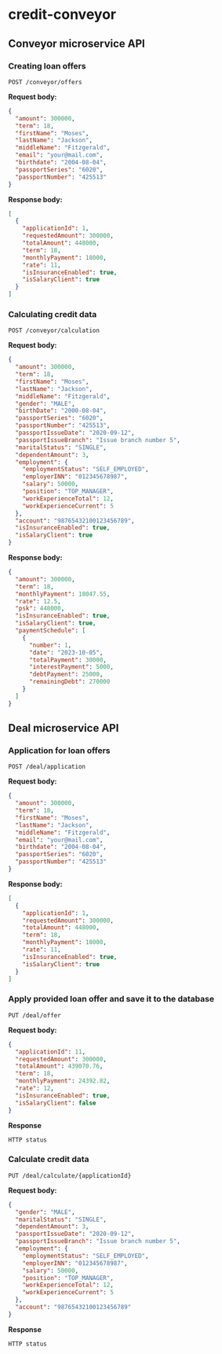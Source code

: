 # credit-conveyor

## Conveyor microservice API

### Creating loan offers

```http
POST /conveyor/offers
```

**Request body:**

```json
{
  "amount": 300000,
  "term": 18,
  "firstName": "Moses",
  "lastName": "Jackson",
  "middleName": "Fitzgerald",
  "email": "your@mail.com",
  "birthdate": "2004-08-04",
  "passportSeries": "6020",
  "passportNumber": "425513"
}
```

**Response body:**

```json
[
  {
    "applicationId": 1,
    "requestedAmount": 300000,
    "totalAmount": 448000,
    "term": 18,
    "monthlyPayment": 18000,
    "rate": 11,
    "isInsuranceEnabled": true,
    "isSalaryClient": true
  }
]
```

### Calculating credit data

```http
POST /conveyor/calculation
```

**Request body:**

```json
{
  "amount": 300000,
  "term": 18,
  "firstName": "Moses",
  "lastName": "Jackson",
  "middleName": "Fitzgerald",
  "gender": "MALE",
  "birthDate": "2000-08-04",
  "passportSeries": "6020",
  "passportNumber": "425513",
  "passportIssueDate": "2020-09-12",
  "passportIssueBranch": "Issue branch number 5",
  "maritalStatus": "SINGLE",
  "dependentAmount": 3,
  "employment": {
    "employmentStatus": "SELF_EMPLOYED",
    "employerINN": "012345678987",
    "salary": 50000,
    "position": "TOP_MANAGER",
    "workExperienceTotal": 12,
    "workExperienceCurrent": 5
  },
  "account": "98765432100123456789",
  "isInsuranceEnabled": true,
  "isSalaryClient": true
}
```

**Response body:**

```json
{
  "amount": 300000,
  "term": 18,
  "monthlyPayment": 18047.55,
  "rate": 12.5,
  "psk": 448000,
  "isInsuranceEnabled": true,
  "isSalaryClient": true,
  "paymentSchedule": [
    {
      "number": 1,
      "date": "2023-10-05",
      "totalPayment": 30000,
      "interestPayment": 5000,
      "debtPayment": 25000,
      "remainingDebt": 270000
    }
  ]
}
```

## Deal microservice API

### Application for loan offers

```http
POST /deal/application
```

**Request body:**

```json
{
  "amount": 300000,
  "term": 18,
  "firstName": "Moses",
  "lastName": "Jackson",
  "middleName": "Fitzgerald",
  "email": "your@mail.com",
  "birthdate": "2004-08-04",
  "passportSeries": "6020",
  "passportNumber": "425513"
}
```

**Response body:**

```json
[
  {
    "applicationId": 1,
    "requestedAmount": 300000,
    "totalAmount": 448000,
    "term": 18,
    "monthlyPayment": 18000,
    "rate": 11,
    "isInsuranceEnabled": true,
    "isSalaryClient": true
  }
]
```

### Apply provided loan offer and save it to the database

```http
PUT /deal/offer
```

**Request body:**

```json
{
  "applicationId": 11,
  "requestedAmount": 300000,
  "totalAmount": 439070.76,
  "term": 18,
  "monthlyPayment": 24392.82,
  "rate": 12,
  "isInsuranceEnabled": true,
  "isSalaryClient": false
}
```

**Response**

```http
HTTP status
```

### Calculate credit data

```http
PUT /deal/calculate/{applicationId}
```

**Request body:**

```json
{
  "gender": "MALE",
  "maritalStatus": "SINGLE",
  "dependentAmount": 3,
  "passportIssueDate": "2020-09-12",
  "passportIssueBranch": "Issue branch number 5",
  "employment": {
    "employmentStatus": "SELF_EMPLOYED",
    "employerINN": "012345678987",
    "salary": 50000,
    "position": "TOP_MANAGER",
    "workExperienceTotal": 12,
    "workExperienceCurrent": 5
  },
  "account": "98765432100123456789"
}
```

**Response**

```http
HTTP status
```